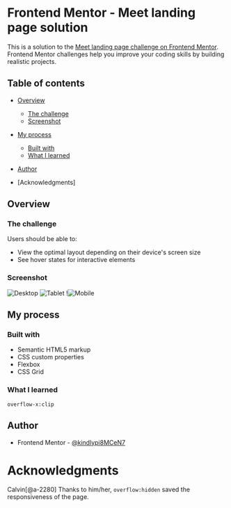 # Frontend Mentor - Meet landing page solution

This is a solution to the [Meet landing page challenge on Frontend Mentor](https://www.frontendmentor.io/challenges/meet-landing-page-rbTDS6OUR). Frontend Mentor challenges help you improve your coding skills by building realistic projects. 

## Table of contents

- [Overview](#overview)
  - [The challenge](#the-challenge)
  - [Screenshot](#screenshot)

- [My process](#my-process)
  - [Built with](#built-with)
  - [What I learned](#what-i-learned)
 
 - [Author](#author)
- [Acknowledgments]

## Overview

### The challenge

Users should be able to:

- View the optimal layout depending on their device's screen size
- See hover states for interactive elements

### Screenshot

![Desktop](image-8.png)
![Tablet](image-9.png)
!![Mobile](image-10.png)




## My process

### Built with

- Semantic HTML5 markup
- CSS custom properties
- Flexbox
- CSS Grid


### What I learned

`overflow-x:clip`

## Author

- Frontend Mentor - [@kindlypi8MCeN7](https://www.frontendmentor.io/profile/kindlypi8MCeN7)


# Acknowledgments

Calvin[@a-2280]
Thanks to him/her, `overflow:hidden` saved the responsiveness of the page.
